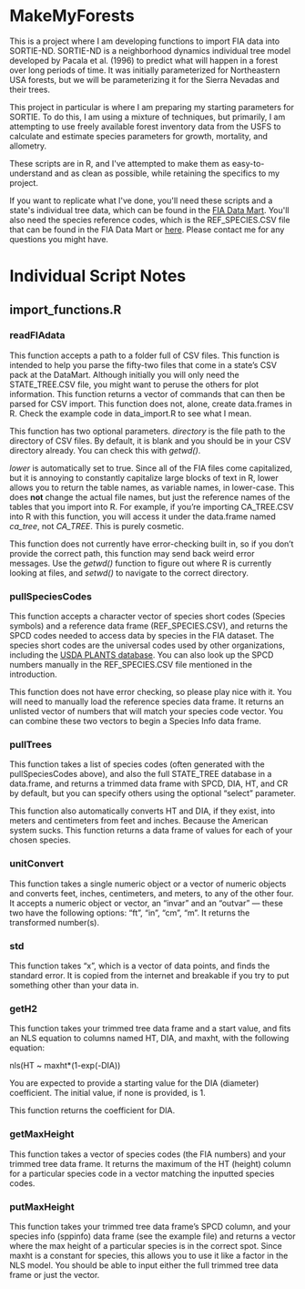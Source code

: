 # MakeMyForests
This is a project where I am developing functions to import FIA data into SORTIE-ND. SORTIE-ND is a neighborhood dynamics individual tree model developed by Pacala et al. (1996) to predict what will happen in a forest over long periods of time. It was initially parameterized for Northeastern USA forests, but we will be parameterizing it for the Sierra Nevadas and their trees. 

This project in particular is where I am preparing my starting parameters for SORTIE. To do this, I am using a mixture of techniques, but primarily, I am attempting to use freely available forest inventory data from the USFS to calculate and estimate species parameters for growth, mortality, and allometry. 

These scripts are in R, and I've attempted to make them as easy-to-understand and as clean as possible, while retaining the specifics to my project. 

If you want to replicate what I've done, you'll need these scripts and a state's individual tree data, which can be found in the [FIA Data Mart](http://apps.fs.fed.us/fiadb-downloads/datamart.html). You'll also need the species reference codes, which is the REF_SPECIES.CSV file that can be found in the FIA Data Mart or [here](http://apps.fs.fed.us/fiadb-downloads/REF_SPECIES.CSV). Please contact me for any questions you might have. 


# Individual Script Notes

## import_functions.R

### readFIAdata

This function accepts a path to a folder full of CSV files. This function is intended to help you parse the fifty-two files that come in a state’s CSV pack at the DataMart. Although initially you will only need the STATE\_TREE.CSV file, you might want to peruse the others for plot information. This function returns a vector of commands that can then be parsed for CSV import. This function does not, alone, create data.frames in R. Check the example code in data\_import.R to see what I mean. 

This function has two optional parameters. *directory* is the file path to the directory of CSV files. By default, it is blank and you should be in your CSV directory already. You can check this with *getwd()*. 

*lower* is automatically set to true. Since all of the FIA files come capitalized, but it is annoying to constantly capitalize large blocks of text in R, lower allows you to return the table names, as variable names, in lower-case. This does **not** change the actual file names, but just the reference names of the tables that you import into R. For example, if you’re importing CA\_TREE.CSV into R with this function, you will access it under the data.frame named *ca_tree*, not *CA\_TREE*. This is purely cosmetic.

This function does not currently have error-checking built in, so if you don’t provide the correct path, this function may send back weird error messages. Use the *getwd()* function to figure out where R is currently looking at files, and *setwd()* to navigate to the correct directory. 

### pullSpeciesCodes

This function accepts a character vector of species short codes (Species symbols) and a reference data frame (REF\_SPECIES.CSV), and returns the SPCD codes needed to access data by species in the FIA dataset. The species short codes are the universal codes used by other organizations, including the [USDA PLANTS database](http://plants.usda.gov). You can also look up the SPCD numbers manually in the REF\_SPECIES.CSV file mentioned in the introduction. 

This function does not have error checking, so please play nice with it. You will need to manually load the reference species data frame. It returns an unlisted vector of numbers that will match your species code vector. You can combine these two vectors to begin a Species Info data frame. 

### pullTrees

This function takes a list of species codes (often generated with the pullSpeciesCodes above), and also the full STATE\_TREE database in a data.frame, and returns a trimmed data frame with SPCD, DIA, HT, and CR by default, but you can specify others using the optional “select” parameter. 

This function also automatically converts HT and DIA, if they exist, into meters and centimeters from feet and inches. Because the American system sucks. This function returns a data frame of values for each of your chosen species. 

### unitConvert

This function takes a single numeric object or a vector of numeric objects and converts feet, inches, centimeters, and meters, to any of the other four. It accepts a numeric object or vector, an “invar” and an “outvar” — these two have the following options: “ft”, “in”, “cm”, “m”. It returns the transformed number(s).

### std

This function takes “x”, which is a vector of data points, and finds the standard error. It is copied from the internet and breakable if you try to put something other than your data in. 

### getH2

This function takes your trimmed tree data frame and a start value, and fits an NLS equation to columns named HT, DIA, and maxht, with the following equation:

nls(HT ~ maxht*(1-exp(-DIA))

You are expected to provide a starting value for the DIA (diameter) coefficient. The initial value, if none is provided, is 1. 

This function returns the coefficient for DIA. 

### getMaxHeight

This function takes a vector of species codes (the FIA numbers) and your trimmed tree data frame. It returns the maximum of the HT (height) column for a particular species code in a vector matching the inputted species codes. 

### putMaxHeight

This function takes your trimmed tree data frame’s SPCD column,  and your species info (sppinfo) data frame (see the example file) and returns a vector where the max height of a particular species is in the correct spot. Since maxht is a constant for species, this allows you to use it like a factor in the NLS model. You should be able to input either the full trimmed tree data frame or just the vector.


